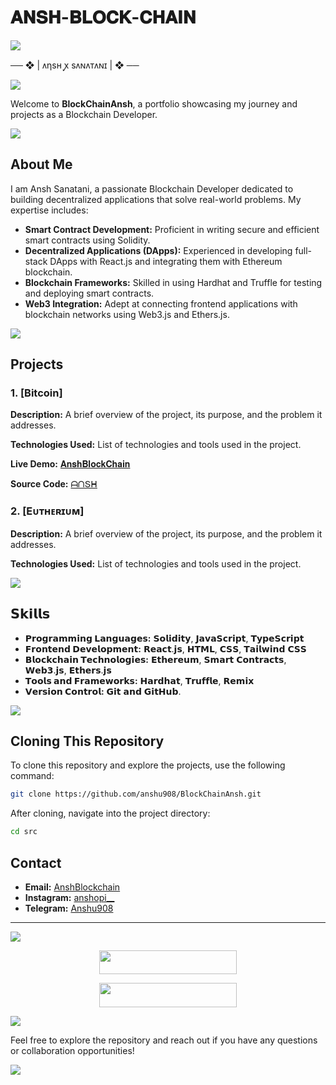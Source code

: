 # 𝐀𝐍𝐒𝐇-𝐁𝐋𝐎𝐂𝐊-𝐂𝐇𝐀𝐈𝐍

<img src="https://user-images.githubusercontent.com/73097560/115834477-dbab4500-a447-11eb-908a-139a6edaec5c.gif">
<p align="center">
  
   ── ❖ | ᴧηsʜ ꭙ sᴧɴᴧᴛᴧɴɪ | ❖ ──

<img src="https://user-images.githubusercontent.com/73097560/115834477-dbab4500-a447-11eb-908a-139a6edaec5c.gif">
<p align="center">


Welcome to **BlockChainAnsh**, a portfolio showcasing my journey and projects as a Blockchain Developer.


<img src="https://user-images.githubusercontent.com/73097560/115834477-dbab4500-a447-11eb-908a-139a6edaec5c.gif">
<p align="center">
  
## About Me

I am Ansh Sanatani, a passionate Blockchain Developer dedicated to building decentralized applications that solve real-world problems. My expertise includes:

- **Smart Contract Development:** Proficient in writing secure and efficient smart contracts using Solidity.
- **Decentralized Applications (DApps):** Experienced in developing full-stack DApps with React.js and integrating them with Ethereum blockchain.
- **Blockchain Frameworks:** Skilled in using Hardhat and Truffle for testing and deploying smart contracts.
- **Web3 Integration:** Adept at connecting frontend applications with blockchain networks using Web3.js and Ethers.js.


<img src="https://user-images.githubusercontent.com/73097560/115834477-dbab4500-a447-11eb-908a-139a6edaec5c.gif">
<p align="center">
  
## Projects

### 1. [Bitcoin]

**Description:** A brief overview of the project, its purpose, and the problem it addresses.

**Technologies Used:** List of technologies and tools used in the project.

**Live Demo:** [𝐀𝐧𝐬𝐡𝐁𝐥𝐨𝐜𝐤𝐂𝐡𝐚𝐢𝐧](https://block-chain-ansh.vercel.app/)

**Source Code:** [ᗩᑎՏᕼ](https://github.com/anshu908/BlockChainAnsh/)

### 2. [Eᴜᴛʜᴇʀɪᴜᴍ]

**Description:** A brief overview of the project, its purpose, and the problem it addresses.

**Technologies Used:** List of technologies and tools used in the project.

<img src="https://user-images.githubusercontent.com/73097560/115834477-dbab4500-a447-11eb-908a-139a6edaec5c.gif">
<p align="center">


## 𝗦𝗸𝗶𝗹𝗹𝘀

- **𝗣𝗿𝗼𝗴𝗿𝗮𝗺𝗺𝗶𝗻𝗴 𝗟𝗮𝗻𝗴𝘂𝗮𝗴𝗲𝘀:** 𝗦𝗼𝗹𝗶𝗱𝗶𝘁𝘆, 𝗝𝗮𝘃𝗮𝗦𝗰𝗿𝗶𝗽𝘁, 𝗧𝘆𝗽𝗲𝗦𝗰𝗿𝗶𝗽𝘁
- **𝗙𝗿𝗼𝗻𝘁𝗲𝗻𝗱 𝗗𝗲𝘃𝗲𝗹𝗼𝗽𝗺𝗲𝗻𝘁:** 𝗥𝗲𝗮𝗰𝘁.𝗷𝘀, 𝗛𝗧𝗠𝗟, 𝗖𝗦𝗦, 𝗧𝗮𝗶𝗹𝘄𝗶𝗻𝗱 𝗖𝗦𝗦
- **𝗕𝗹𝗼𝗰𝗸𝗰𝗵𝗮𝗶𝗻 𝗧𝗲𝗰𝗵𝗻𝗼𝗹𝗼𝗴𝗶𝗲𝘀:** 𝗘𝘁𝗵𝗲𝗿𝗲𝘂𝗺, 𝗦𝗺𝗮𝗿𝘁 𝗖𝗼𝗻𝘁𝗿𝗮𝗰𝘁𝘀, 𝗪𝗲𝗯𝟯.𝗷𝘀, 𝗘𝘁𝗵𝗲𝗿𝘀.𝗷𝘀
- **𝗧𝗼𝗼𝗹𝘀 𝗮𝗻𝗱 𝗙𝗿𝗮𝗺𝗲𝘄𝗼𝗿𝗸𝘀:** 𝗛𝗮𝗿𝗱𝗵𝗮𝘁, 𝗧𝗿𝘂𝗳𝗳𝗹𝗲, 𝗥𝗲𝗺𝗶𝘅
- **𝗩𝗲𝗿𝘀𝗶𝗼𝗻 𝗖𝗼𝗻𝘁𝗿𝗼𝗹:** 𝗚𝗶𝘁 𝗮𝗻𝗱 𝗚𝗶𝘁𝗛𝘂𝗯.

<img src="https://user-images.githubusercontent.com/73097560/115834477-dbab4500-a447-11eb-908a-139a6edaec5c.gif">
<p align="center">

## Cloning This Repository

To clone this repository and explore the projects, use the following command:

```bash
git clone https://github.com/anshu908/BlockChainAnsh.git
```

After cloning, navigate into the project directory:

```bash
cd src
```

## Contact

- **Email:** [AnshBlockchain](anshppt19@gmail.com)
- **Instagram:** [anshopi__](https://instagram.com/anshopi__/)
- **Telegram:** [Anshu908](https://t.me/cyber_ansh)

---

<img src="https://user-images.githubusercontent.com/73097560/115834477-dbab4500-a447-11eb-908a-139a6edaec5c.gif">
<p align="center">

<p align="center"><a href="https://t.me/ans_X_bot"><img src="https://img.shields.io/badge/ᴛᴇʟᴇɢʀᴀᴍ-𝐒𝐮𝐩𝐩𝐨𝐫𝐭-black?&style=for-the-badge&logo=telegram" width="220" height="38.45"></a></p>
<p align="center"><a href="https://t.me/ansh_hack"><img src="https://img.shields.io/badge/ᴛᴇʟᴇɢʀᴀᴍ-𝐔𝐩𝐝𝐚𝐭𝐞𝐬-black?&style=for-the-badge&logo=telegram" width="220" height="38.45"></a></p>

<img src="https://user-images.githubusercontent.com/73097560/115834477-dbab4500-a447-11eb-908a-139a6edaec5c.gif">
<p align="center">

Feel free to explore the repository and reach out if you have any questions or collaboration opportunities!

<img src="https://user-images.githubusercontent.com/73097560/115834477-dbab4500-a447-11eb-908a-139a6edaec5c.gif">
<p align="center">
